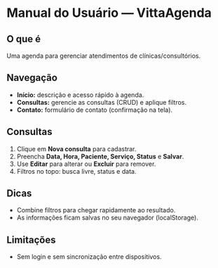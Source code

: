 # Manual do Usuário — VittaAgenda

## O que é
Uma agenda para gerenciar atendimentos de clínicas/consultórios.

## Navegação
- **Início:** descrição e acesso rápido à agenda.
- **Consultas:** gerencie as consultas (CRUD) e aplique filtros.
- **Contato:** formulário de contato (confirmação na tela).

## Consultas
1. Clique em **Nova consulta** para cadastrar.
2. Preencha **Data, Hora, Paciente, Serviço, Status** e **Salvar**.
3. Use **Editar** para alterar ou **Excluir** para remover.
4. Filtros no topo: busca livre, status e data.

## Dicas
- Combine filtros para chegar rapidamente ao resultado.
- As informações ficam salvas no seu navegador (localStorage).

## Limitações
- Sem login e sem sincronização entre dispositivos.

